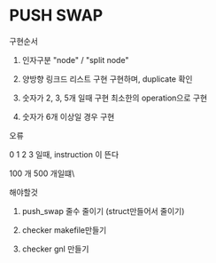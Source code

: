 # PUSH SWAP

구현순서

1. 인자구분
"node" / "split node"

2. 양방향 링크드 리스트 구현
구현하며, duplicate 확인

3. 숫자가 2, 3, 5개 일때 구현
최소한의 operation으로 구현

4. 숫자가 6개 이상일 경우 구현



오류

0 1 2 3
일때, instruction 이 뜬다

100 개 500 개일떄\

해야할것
1. push_swap 줄수 줄이기
 (struct만들어서 줄이기)

2. checker makefile만들기

3. checker gnl 만들기

